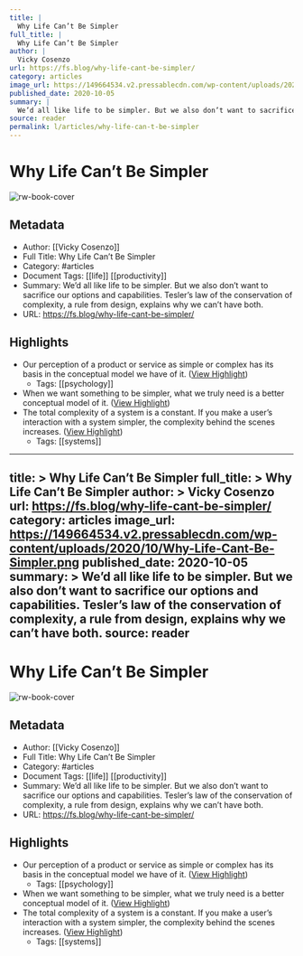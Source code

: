 ```yaml
---
title: |
  Why Life Can’t Be Simpler
full_title: |
  Why Life Can’t Be Simpler
author: |
  Vicky Cosenzo
url: https://fs.blog/why-life-cant-be-simpler/
category: articles
image_url: https://149664534.v2.pressablecdn.com/wp-content/uploads/2020/10/Why-Life-Cant-Be-Simpler.png
published_date: 2020-10-05
summary: |
  We’d all like life to be simpler. But we also don’t want to sacrifice our options and capabilities. Tesler’s law of the conservation of complexity, a rule from design, explains why we can’t have both.
source: reader
permalink: l/articles/why-life-can-t-be-simpler
---
```

# Why Life Can’t Be Simpler

![rw-book-cover](https://149664534.v2.pressablecdn.com/wp-content/uploads/2020/10/Why-Life-Cant-Be-Simpler.png)

## Metadata
- Author: [[Vicky Cosenzo]]
- Full Title: Why Life Can’t Be Simpler
- Category: #articles
- Document Tags: [[life]] [[productivity]] 
- Summary: We’d all like life to be simpler. But we also don’t want to sacrifice our options and capabilities. Tesler’s law of the conservation of complexity, a rule from design, explains why we can’t have both.
- URL: https://fs.blog/why-life-cant-be-simpler/

## Highlights
- Our perception of a product or service as simple or complex has its basis in the conceptual model we have of it. ([View Highlight](https://read.readwise.io/read/01gnya1aye94z59f25sjk3zev9))
    - Tags: [[psychology]] 
- When we want something to be simpler, what we truly need is a better conceptual model of it. ([View Highlight](https://read.readwise.io/read/01gnya1vhe28twg42xqw06h6s2))
- The total complexity of a system is a constant. If you make a user’s interaction with a system simpler, the complexity behind the scenes increases. ([View Highlight](https://read.readwise.io/read/01gnya3yag77q1zx1kmv6c8nq1))
    - Tags: [[systems]] 


---
title: >
  Why Life Can’t Be Simpler
full_title: >
  Why Life Can’t Be Simpler
author: >
  Vicky Cosenzo
url: https://fs.blog/why-life-cant-be-simpler/
category: articles
image_url: https://149664534.v2.pressablecdn.com/wp-content/uploads/2020/10/Why-Life-Cant-Be-Simpler.png
published_date: 2020-10-05
summary: >
  We’d all like life to be simpler. But we also don’t want to sacrifice our options and capabilities. Tesler’s law of the conservation of complexity, a rule from design, explains why we can’t have both.
source: reader
---
# Why Life Can’t Be Simpler

![rw-book-cover](https://149664534.v2.pressablecdn.com/wp-content/uploads/2020/10/Why-Life-Cant-Be-Simpler.png)

## Metadata
- Author: [[Vicky Cosenzo]]
- Full Title: Why Life Can’t Be Simpler
- Category: #articles
- Document Tags: [[life]] [[productivity]] 
- Summary: We’d all like life to be simpler. But we also don’t want to sacrifice our options and capabilities. Tesler’s law of the conservation of complexity, a rule from design, explains why we can’t have both.
- URL: https://fs.blog/why-life-cant-be-simpler/

## Highlights
- Our perception of a product or service as simple or complex has its basis in the conceptual model we have of it. ([View Highlight](https://read.readwise.io/read/01gnya1aye94z59f25sjk3zev9))
    - Tags: [[psychology]] 
- When we want something to be simpler, what we truly need is a better conceptual model of it. ([View Highlight](https://read.readwise.io/read/01gnya1vhe28twg42xqw06h6s2))
- The total complexity of a system is a constant. If you make a user’s interaction with a system simpler, the complexity behind the scenes increases. ([View Highlight](https://read.readwise.io/read/01gnya3yag77q1zx1kmv6c8nq1))
    - Tags: [[systems]] 


